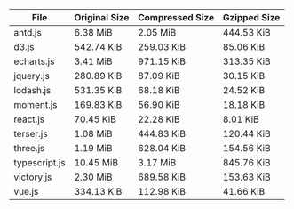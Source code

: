 | File | Original Size | Compressed Size | Gzipped Size |
| --- | --- | --- | --- |
| antd.js | 6.38 MiB | 2.05 MiB | 444.53 KiB |
| d3.js | 542.74 KiB | 259.03 KiB | 85.06 KiB |
| echarts.js | 3.41 MiB | 971.15 KiB | 313.35 KiB |
| jquery.js | 280.89 KiB | 87.09 KiB | 30.15 KiB |
| lodash.js | 531.35 KiB | 68.18 KiB | 24.52 KiB |
| moment.js | 169.83 KiB | 56.90 KiB | 18.18 KiB |
| react.js | 70.45 KiB | 22.28 KiB | 8.01 KiB |
| terser.js | 1.08 MiB | 444.83 KiB | 120.44 KiB |
| three.js | 1.19 MiB | 628.04 KiB | 154.56 KiB |
| typescript.js | 10.45 MiB | 3.17 MiB | 845.76 KiB |
| victory.js | 2.30 MiB | 689.58 KiB | 153.63 KiB |
| vue.js | 334.13 KiB | 112.98 KiB | 41.66 KiB |
